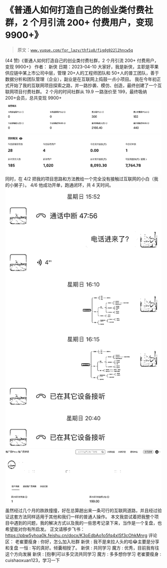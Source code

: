 # 《普通人如何打造自己的创业类付费社群，2 个月引流 200+ 付费用户，变现 9900+》

> 原文：[`www.yuque.com/for_lazy/thfiu8/figdg922l2hncw5q`](https://www.yuque.com/for_lazy/thfiu8/figdg922l2hncw5q)

<ne-h2 id="af64565a" data-lake-id="af64565a"><ne-heading-ext><ne-heading-anchor></ne-heading-anchor><ne-heading-fold></ne-heading-fold></ne-heading-ext><ne-heading-content><ne-text id="u9ffb6480">(44 赞)《普通人如何打造自己的创业类付费社群，2 个月引流 200+ 付费用户，变现 9900+》</ne-text></ne-heading-content></ne-h2> <ne-p id="u78035d2d" data-lake-id="u78035d2d"><ne-text id="u2b6f61cc">作者： 新侠</ne-text></ne-p> <ne-p id="uab1222e3" data-lake-id="uab1222e3"><ne-text id="u6b034c64">日期：2023-04-10</ne-text></ne-p> <ne-p id="ub9ce01ea" data-lake-id="ub9ce01ea"><ne-text id="u6e869414">大家好，我是新侠，主职是苹果供应链中某上市公司中层，管理 20+人的工程师团队和 50+人的普工团队，善于数据分析和团队管理（企业），副业是在互联网上捣鼓一点小项目。</ne-text></ne-p> <ne-p id="u544bb070" data-lake-id="u544bb070"><ne-text id="u591d69d3">我在今年初正式开始了我的互联网项目探索之路，并一路抄袭、模仿、创造，最终创建了一个互联网项目付费社群。</ne-text></ne-p> <ne-p id="ub37425bd" data-lake-id="ub37425bd"><ne-text id="ub4649866">2 个月的时间社群从 19.9 一路涨价至 199，最终吸纳 200+会员，</ne-text><ne-text id="ue142fff9" ne-bold="true">总共变现 9900+</ne-text></ne-p> <ne-quote id="u08d9180f" data-lake-id="u08d9180f"><ne-p id="u1430093f" data-lake-id="u1430093f"><ne-card data-card-name="image" data-card-type="inline" id="MQrwm" data-event-boundary="card">![](img/e02384536d8c510c0adb6666fba8494f.png)</ne-card></ne-p> <ne-quote id="u5a7d37f7" data-lake-id="u5a7d37f7"><ne-p id="ue89227ef" data-lake-id="ue89227ef"><ne-card data-card-name="image" data-card-type="inline" id="V89pS" data-event-boundary="card">![](img/4da177a5fa1e0e7d51616c82887ee0a3.png)</ne-card></ne-p> <ne-p id="uafebc1c6" data-lake-id="uafebc1c6"><ne-text id="udac14c56">同时，在 4/2 把我的项目思路和方法教给一个完全没有接触过互联网的小白（我的小舅子）。</ne-text></ne-p> <ne-p id="u37d6da5c" data-lake-id="u37d6da5c"><ne-text id="u65f9dd5e" ne-bold="true">4/6 他成功开单，跑通闭环，共 4 天时间。</ne-text></ne-p> <ne-p id="u5836dc07" data-lake-id="u5836dc07"><ne-card data-card-name="image" data-card-type="inline" id="zF0qF" data-event-boundary="card">![](img/f921adb386afdefaf31232675ca0f68e.png)</ne-card></ne-p> <ne-p id="u06ba850b" data-lake-id="u06ba850b"><ne-card data-card-name="image" data-card-type="inline" id="CbNac" data-event-boundary="card">![](img/061741ae516da9df9942e87cd50283a0.png)</ne-card></ne-p> <ne-p id="ue316b388" data-lake-id="ue316b388"><ne-text id="u2c2cea15">虽然经过几个月的跌跌撞撞，好在总算趟出来一条可行的互联网道路，并且经过验证这套方法同样适用于其他和我们一样的普通人操作。</ne-text></ne-p> <ne-p id="u9820efcf" data-lake-id="u9820efcf"><ne-text id="u7df6d25e">本文我尝试着把我整个项目中遇到的问题，我的解决方式以及我的一些思考记录下来，当作是一个复盘，也希望能对你有所启发。</ne-text></ne-p> <ne-p id="u15fc50d1" data-lake-id="u15fc50d1"><ne-text id="u3f5b1214">正文请移步飞书：</ne-text></ne-p> <ne-p id="u887a2e78" data-lake-id="u887a2e78">[<ne-text id="uffac369a">https://pbw5yhoa0k.feishu.cn/docx/K3oEdbAo1o5fq4xlSf3cOhkMnrg</ne-text>](https://pbw5yhoa0k.feishu.cn/docx/K3oEdbAo1o5fq4xlSf3cOhkMnrg)</ne-p> <ne-hole id="u377362f2" data-lake-id="u377362f2"><ne-card data-card-name="hr" data-card-type="block" id="rqoWE" data-event-boundary="card"><ne-p id="u837f66e5" data-lake-id="u837f66e5"><ne-text id="uc416e6ef">评论区：</ne-text></ne-p> <ne-p id="u14705a6e" data-lake-id="u14705a6e"><ne-text id="u680407ed">老崔要瘦身 : 你好，怎么加入社群</ne-text> <ne-text id="u42e277d7">新侠 : 我不是来拉人头的哈😂主要是分享和复盘</ne-text> <ne-text id="u014bba34">一恒 : 写的真好。倾囊相授了。</ne-text> <ne-text id="u8d43f32c">新侠 : 共同学习</ne-text> <ne-text id="u1efcebfb">魔方 : 优秀，目前我有往这个方向发展</ne-text> <ne-text id="u7f5fd6e6">新侠 : [抱拳]可以多交流共同学习</ne-text> <ne-text id="u7453e04c">魔方 : 多多想你学习</ne-text> <ne-text id="u08e64808">老崔要瘦身 : cuishaoxuan123，学习一下</ne-text></ne-p></ne-card></ne-hole></ne-quote></ne-quote>